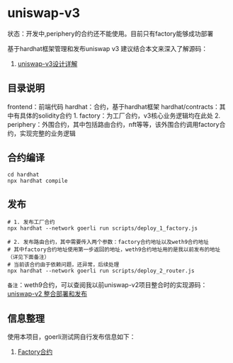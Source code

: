 # uniswap-v3
状态：开发中,periphery的合约还不能使用。目前只有factory能够成功部署

基于hardhat框架管理和发布uniswap v3
建议结合本文来深入了解源码：
1. [uniswap-v3设计详解](http://www.wjblog.top/articles/a0a6b822/) 

## 目录说明
frontend：前端代码
hardhat：合约，基于hardhat框架
hardhat/contracts：其中有具体的solidity合约
    1. factory：为工厂合约，v3核心业务逻辑均在此处
    2. periphery：外围合约，其中包括路由合约，nft等等，该外围合约调用factory合约，实现完整的业务逻辑

## 合约编译
```shell
cd hardhat
npx hardhat compile
```

## 发布
```shell
# 1. 发布工厂合约
npx hardhat --network goerli run scripts/deploy_1_factory.js 

# 2. 发布路由合约，其中需要传入两个参数：factory合约地址以及weth9合约地址
# 其中factory合约地址使用第一步返回的地址，weth9合约地址用的是我以前发布的地址（详见下面备注）
# 当前该合约由于依赖问题，还异常，后续处理
npx hardhat --network goerli run scripts/deploy_2_router.js 
```
`备注`：weth9合约，可以查阅我以前uniswap-v2项目整合时的实现源码：[uniswap-v2 整合部署和发布](https://github.com/jason-wj/uniswap-v2)

## 信息整理
使用本项目，goerli测试网自行发布信息如下：
1. [Factory合约](https://goerli.etherscan.io/address/0xC5F57433074986CD739900242033Ca5E5f6da4be)
